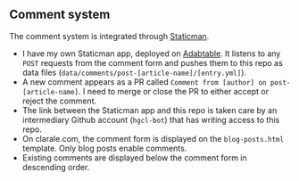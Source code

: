 ## Comment system

The comment system is integrated through [Staticman](https://github.com/eduardoboucas/staticman).

- I have my own Staticman app, deployed on [Adabtable](https://adaptable.io/). It listens to any `POST` requests from the comment form and pushes them to this repo as data files (`data/comments/post-[article-name]/[entry.yml]`).
- A new comment appears as a PR called `Comment from [author] on post-[article-name]`. I need to merge or close the PR to either accept or reject the comment.
- The link between the Staticman app and this repo is taken care by an intermediary Github account (`hgcl-bot`) that has writing access to this repo.
- On clarale.com, the comment form is displayed on the `blog-posts.html` template. Only blog posts enable comments.
- Existing comments are displayed below the comment form in descending order.
